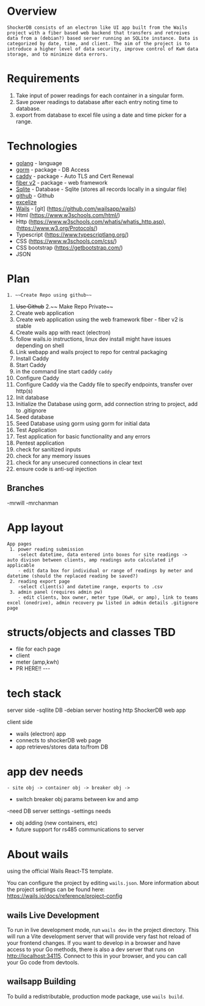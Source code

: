 # Overview

	ShockerDB consists of an electron like UI app built from the Wails project with a fiber based web backend that transfers and retreives data from a (debian?) based server running an SQLite instance. Data is categorized by date, time, and client. The aim of the project is to introduce a higher level of data security, improve control of KwH data storage, and to minimize data errors.

# Requirements

 1. Take input of power readings for each container in a singular form.
 2. Save power readings to database after each entry noting time to database.
 3. export from database to excel file using a date and time picker for a range.

# Technologies

 * [golang](https://go.dev/) - language
 * [gorm](https://github.com/go-gorm/gorm) - package - DB Access
 * [caddy](https://github.com/caddyserver/caddy) - package - Auto TLS and Cert Renewal
 * [fiber v2](https://github.com/gofiber/fiber) - package - web framework
 * [Sqlite](https://sqlite.org/) - Database - Sqlite (stores all records locally in a singular file)
 * [github](https://github.com) - Github
 * [excelize](https://github.com/qax-os/excelize)
 * [Wails](https://wails.io/)  - [git] (https://github.com/wailsapp/wails)
 * Html (https://www.w3schools.com/html/)
 * Http (https://www.w3schools.com/whatis/whatis_http.asp), (https://www.w3.org/Protocols/)
 * Typescript (https://www.typescriptlang.org/)
 * CSS (https://www.w3schools.com/css/)
 * CSS bootstrap (https://getbootstrap.com/)
 * JSON

# Plan

	1. ~~Create Repo using github~~
  1. ~~Use Github~~
  2.~~ Make Repo Private~~
 2. Create web application
  1. Create web application using the web framework fiber - fiber v2 is stable
 3. Create wails app with react (electron)
  1. follow wails.io instructions, linux dev install might have issues depending on shell
 4. Link webapp and wails project to repo for central packaging
 6. Install Caddy
 7. Start Caddy
  1. in the command line start caddy
   `caddy`
 8. Configure Caddy
  1. Configure Caddy via the Caddy file to specify endpoints, transfer over http(s)
 9. Init database
  1. Initialize the Database using gorm, add connection string to project, add to .gitignore
 10. Seed database
  1. Seed Database using gorm using gorm for initial data
 11. Test Application
  1. Test application for basic functionality and any errors
 12. Pentest application
  1. check for sanitized inputs
  2. check for any memory issues
  3. check for any unsecured connections in clear text
  4. ensure code is anti-sql injection


## Branches

-mrwill
-mrchanman

# App layout
	App pages
	 1. power reading submission
		-select datetime, data entered into boxes for site readings -> auto divison between clients, amp readings auto calculated if applicable
		- edit data box for individual or range of readings by meter and datetime (should the replaced reading be saved?)
     2. reading export page
        -select client(s) and datetime range, exports to .csv
	 3. admin panel (requires admin pw)
		- edit clients, box owner, meter type (KwH, or amp), link to teams excel (onedrive), admin recovery pw listed in admin details .gitignore page

# structs/objects and classes TBD
 - file for each page
 - client
 - meter (amp,kwh)
 - PR HERE!! ---

# tech stack

 server side
  -sqllite DB
  -debian server hosting http ShockerDB web app

 client side
  - wails (electron) app
  - connects to shockerDB web page
  - app retrieves/stores data to/from DB

# app dev needs

	- site obj -> container obj -> breaker obj ->
 - switch breaker obj params between kw and amp

 -need DB server settings
 -settings needs
 - obj adding (new containers, etc)
 - future support for rs485 communications to server

# About wails

using the official Wails React-TS template.

You can configure the project by editing `wails.json`. More information about the project settings can be found
here: <https://wails.io/docs/reference/project-config>

## wails Live Development

To run in live development mode, run `wails dev` in the project directory. This will run a Vite development
server that will provide very fast hot reload of your frontend changes. If you want to develop in a browser
and have access to your Go methods, there is also a dev server that runs on <http://localhost:34115>. Connect
to this in your browser, and you can call your Go code from devtools.

## wailsapp Building

To build a redistributable, production mode package, use `wails build`.
